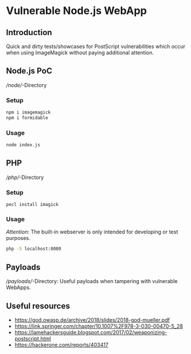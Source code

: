 # Vulnerable Node.js WebApp

## Introduction
Quick and dirty tests/showcases for PostScript vulnerabilities which occur when using ImageMagick without paying additional attention.

## Node.js PoC
*/node/*-Directory
### Setup
```Bash
npm i imagemagick
npm i formidable
```

### Usage
```Bash
node index.js
```

## PHP
*/php/*-Directory
### Setup
```
pecl install imagick
```

### Usage
*Attention*: The built-in webserver is only intended for developing or test purposes.
```Bash
php -S localhost:8080
```

## Payloads
*/payloads/*-Directory: Useful payloads when tampering with vulnerable WebApps.

## Useful resources
* https://god.owasp.de/archive/2018/slides/2018-god-mueller.pdf
* https://link.springer.com/chapter/10.1007%2F978-3-030-00470-5_28 
* https://lamehackersguide.blogspot.com/2017/02/weaponizing-postscript.html
* https://hackerone.com/reports/403417
